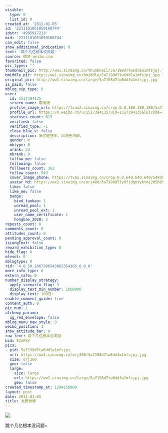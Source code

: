 ```yaml
---
visible:
  type: 0
  list_id: 0
created_at: '2011-01-05'
id: '2211101051059160744'
idstr: '4995917213'
mid: '2211101051059160744'
can_edit: false
show_additional_indication: 0
text: '跳个几亿根本没问题~ '
source: 微博 weibo.com
favorited: false
pic_types: ''
thumbnail_pic: http://ww1.sinaimg.cn/thumbnail/5a7198d7tw6dd1w1mfsjpj.jpg
bmiddle_pic: http://ww1.sinaimg.cn/bmiddle/5a7198d7tw6dd1w1mfsjpj.jpg
original_pic: http://ww1.sinaimg.cn/large/5a7198d7tw6dd1w1mfsjpj.jpg
is_paid: false
mblog_vip_type: 0
user:
  id: 1517394135
  screen_name: 李消极
  profile_image_url: https://tvax2.sinaimg.cn/crop.0.0.180.180.180/5a7198d7ly8fjdgmtyktmj20500500so.jpg?KID=imgbed,tva&Expires=1606400317&ssig=dQE4%2F6ysxJ
  profile_url: https://m.weibo.cn/u/1517394135?uid=1517394135&luicode=10000011&lfid=2304131517394135_-_WEIBO_SECOND_PROFILE_WEIBO
  statuses_count: 613
  verified: false
  verified_type: -1
  close_blue_v: false
  description: 唯忆轻狂年，风流任沉醉。
  gender: m
  mbtype: 0
  urank: 33
  mbrank: 0
  follow_me: false
  following: false
  followers_count: 362
  follow_count: 549
  cover_image_phone: https://tva1.sinaimg.cn/crop.0.0.640.640.640/549d0121tw1egm1kjly3jj20hs0hsq4f.jpg
  avatar_hd: https://wx2.sinaimg.cn/orj480/5a7198d7ly8fjdgmtyktmj20500500so.jpg
  like: false
  like_me: false
  badge:
    bind_taobao: 1
    unread_pool: 1
    unread_pool_ext: 1
    user_name_certificate: 1
    hongbao_2020: 2
reposts_count: 0
comments_count: 0
attitudes_count: 0
pending_approval_count: 0
isLongText: false
reward_exhibition_type: 0
hide_flag: 0
mlevel: 0
mblogtype: 0
rid: '4_0_50_2667396543065354185_0_0_0'
more_info_type: 0
extern_safe: 0
number_display_strategy:
  apply_scenario_flag: 3
  display_text_min_number: 1000000
  display_text: 100万+
enable_comment_guide: true
content_auth: 0
pic_num: 1
alchemy_params:
  ug_red_envelope: false
mblog_menu_new_style: 0
weibo_position: 1
show_attitude_bar: 0
raw_text: 跳个几亿根本没问题~ ​​​
bid: 83oPkV
pics:
- pid: 5a7198d7tw6dd1w1mfsjpj
  url: https://ww1.sinaimg.cn/orj360/5a7198d7tw6dd1w1mfsjpj.jpg
  size: orj360
  geo: false
  large:
    size: large
    url: https://ww1.sinaimg.cn/large/5a7198d7tw6dd1w1mfsjpj.jpg
    geo: false
created_timestamp_at: 1294156800
layout: post
date: 2011-01-05
title: 发表微博
---
```


![](http://ww1.sinaimg.cn/large/5a7198d7tw6dd1w1mfsjpj.jpg)

跳个几亿根本没问题~ 

